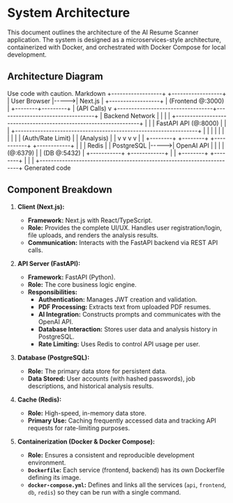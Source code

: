 # System Architecture

This document outlines the architecture of the AI Resume Scanner application. The system is designed as a microservices-style architecture, containerized with Docker, and orchestrated with Docker Compose for local development.

## Architecture Diagram
Use code with caution.
Markdown
+------------------+ +------------------+
| User Browser |----->| Next.js |
+------------------+ | (Frontend @:3000) |
+--------+---------+
| (API Calls)
v
+----------------------------------+----------------------------------+
| Backend Network |
| |
| +-----------------------------------------------------------------+ |
| | FastAPI API (@:8000) | |
| +-----------------------------------------------------------------+ |
| | | | | |
| | | (Auth/Rate Limit) | | (Analysis) |
| v v v v |
| +--------+ +--------+ +-----------+ +------------+ |
| | Redis | | PostgreSQL |----->| OpenAI API | |
| | (@:6379) | | (DB @:5432) | +-----------+ +------------+ |
| +--------+ +--------+ |
| |
+----------------------------------------------------------------------+
Generated code
## Component Breakdown

1.  **Client (Next.js):**
    -   **Framework:** Next.js with React/TypeScript.
    -   **Role:** Provides the complete UI/UX. Handles user registration/login, file uploads, and renders the analysis results.
    -   **Communication:** Interacts with the FastAPI backend via REST API calls.

2.  **API Server (FastAPI):**
    -   **Framework:** FastAPI (Python).
    -   **Role:** The core business logic engine.
    -   **Responsibilities:**
        -   **Authentication:** Manages JWT creation and validation.
        -   **PDF Processing:** Extracts text from uploaded PDF resumes.
        -   **AI Integration:** Constructs prompts and communicates with the OpenAI API.
        -   **Database Interaction:** Stores user data and analysis history in PostgreSQL.
        -   **Rate Limiting:** Uses Redis to control API usage per user.

3.  **Database (PostgreSQL):**
    -   **Role:** The primary data store for persistent data.
    -   **Data Stored:** User accounts (with hashed passwords), job descriptions, and historical analysis results.

4.  **Cache (Redis):**
    -   **Role:** High-speed, in-memory data store.
    -   **Primary Use:** Caching frequently accessed data and tracking API requests for rate-limiting purposes.

5.  **Containerization (Docker & Docker Compose):**
    -   **Role:** Ensures a consistent and reproducible development environment.
    -   **`Dockerfile`:** Each service (frontend, backend) has its own Dockerfile defining its image.
    -   **`docker-compose.yml`:** Defines and links all the services (`api`, `frontend`, `db`, `redis`) so they can be run with a single command.